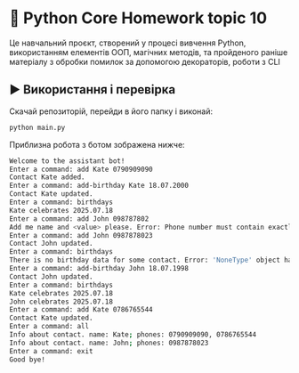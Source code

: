 # 📇 Python Core Homework topic 10

Це навчальний проєкт, створений у процесі вивчення Python, використанням елементів ООП, магічних методів, та пройденого раніше матеріалу з обробки помилок за допомогою декораторів, роботи з CLI

## ▶️ Використання і перевірка

Скачай репозиторій, перейди в його папку і виконай:
```bash
python main.py
```
Приблизна робота з ботом зображена нижче:
```bash
Welcome to the assistant bot!
Enter a command: add Kate 0790909090
Contact Kate added.
Enter a command: add-birthday Kate 18.07.2000
Contact Kate updated.
Enter a command: birthdays
Kate celebrates 2025.07.18
Enter a command: add John 098787802 
Add me name and <value> please. Error: Phone number must contain exactly 10 digits
Enter a command: add John 0987878023
Contact John updated.
Enter a command: birthdays          
There is no birthday data for some contact. Error: 'NoneType' object has no attribute 'value'
Enter a command: add-birthday John 18.07.1998
Contact John updated.
Enter a command: birthdays
Kate celebrates 2025.07.18
John celebrates 2025.07.18
Enter a command: add Kate 0786765544
Contact Kate updated.
Enter a command: all                
Info about contact. name: Kate; phones: 0790909090, 0786765544
Info about contact. name: John; phones: 0987878023
Enter a command: exit
Good bye!